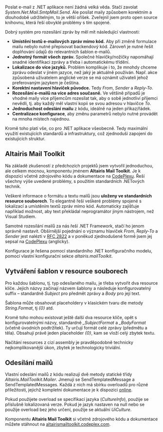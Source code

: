 <!-- dcterms:identifier = aspnetcz#286 -->
<!-- dcterms:title = Altairis Mail Toolkit: mailování z webových aplikací snadno a korektně -->
<!-- dcterms:abstract = Poslat e-mail z .NET aplikace není žádná velká věda. Stačí zavolat System.Net.Mail.SmtpMail.Send. Ale posílat maily způsobem korektním a dlouhodobě udržitelným, to je větší oříšek. Zveřejnil jsem proto open source knihovnu, která řeší obvyklé problémy s tím spojené. -->
<!-- np9:categoryId = 7 -->
<!-- x4w:category = Software -->
<!-- np9:authorId = 1 -->
<!-- np9:authorEmail = michal.valasek@altairis.cz -->
<!-- dcterms:creator = Michal Altair Valášek -->
<!-- dcterms:created = 2010-06-08T02:49:17.17+02:00 -->
<!-- dcterms:date = 2010-06-08T02:49:17.84+02:00 -->
<!-- x4w:pictureWidth = 150 -->
<!-- x4w:pictureHeight = 130 -->
<!-- x4w:pictureUrl = /perex-pictures/20100608-altairis-mail-toolkit-mailovani-z-webovych-aplikaci-snadno-a-korektne.png -->

Poslat e-mail z .NET aplikace není žádná velká věda. Stačí zavolat *System.Net.Mail.SmtpMail.Send*. Ale posílat maily způsobem korektním a dlouhodobě udržitelným, to je větší oříšek. Zveřejnil jsem proto open source knihovnu, která řeší obvyklé problémy s tím spojené.

Dobrý systém pro rozesílání zpráv by měl mít následující vlastnosti:

*   **Umístění textů e-mailových zpráv mimo kód.** Aby při změně formulace mailu nebylo nutné přepisovat backendový kód. Zároveň je nutné řešit doplňování údajů do relevantních šablon e-mailů.
*   **Jednotný formát všech zpráv.** Společné hlavičky/nožičky napomáhají snadné identifikaci zprávy a třeba i automatickému třídění.
*   **Lokalizace do více jazyků.** Problém komplikuje i to, že mnohdy chceme zprávu odeslat v jiném jazyce, než jaký je aktuálně používán. Např. akce způsobená uživatelem anglické verze se má oznámit uživateli jehož preferovaným jazykem je čeština.
*   **Korektní nastavení hlaviček původce.** Tedy *From*, *Sender* a *Reply-To*.
*   **Rozesílání e-mailů na více adres současně.** Ve většině případů je vhodné maily více příjemcům rozesílat tak, aby o sobě jednotliví příjemci nevědli, tj. aby každý měl vlastní kopii se svou adresou v hlavičce *To*.
*   **Jednoduchost odeslání mailu** z kódu, ideálně na jeden příkaz/řádek.
*   **Centralizace konfigurace**, aby změnu parametrů nebylo nutné provádět na mnoha místech najednou.  

Kromě toho platí vše, co pro .NET aplikace všeobecně. Tedy maximální využití existujících standardů a infrastruktury, což zjednoduší zapojení do existujících struktur.

## Altairis Mail Toolkit

Na základě zkušeností z předchozích projektů jsem vytvořil jednoduchou, ale celkem mocnou, komponentu jménem **Altairis Mail Toolkit**. Je k dispozici včetně zdrojového kódu a dokumentace na [CodePlexu](http://altairismailtoolkit.codeplex.com/). Řeší všechny výše uvedené problémy, s použitím standardních .NETových technik.

Veškeré informace o formátu a textu mailů jsou **uloženy ve standardních resource souborech**. To elegantně řeší veškeré problémy spojené s lokalizací a umístěním textů zpráv mimo kód. Automaticky zajišťuje například možnost, aby text překládal neprogramátor jiným nástrojem, než Visual Studiem.

Samotné rozesílání mailů za nás řeší .NET Framework, stačí ho jenom správně nastavit. Obšírnější pojednání o významu hlaviček *From*, *Reply-To* a *Sender* jest nalézti v [RFC 2822](http://www.ietf.org/rfc/rfc2822.txt) a v poněkud zjednodušené formě jsem jej sepsal na [CodePlexu](http://altairismailtoolkit.codeplex.com/wikipage?title=E-mail%20basics&referringTitle=Documentation) (anglicky).

Konfigurace je řešena pomocí standardního .NET konfiguračního modelu, pomocí vlastní konfigurační sekce *altairis.mailToolkit*.

## Vytváření šablon v resource souborech

Pro každou šablonu, tj. typ odesílaného mailu, je třeba vytvořit dva resource klíče. Jejich názvy začínají názvem šablony a následuje konfigurovatelný suffix – standardně *Subject* pro předmět zprávy a *Body* pro její text.

Šablona může obsahovat placeholdery v klasickém tvaru dle metody *String.Format*, tj *{0}* atd.

Kromě toho mohou existovat ještě další dva resource klíče, opět s konfigurovatelnými názvy, standardně *_SubjectFormat* a *_BodyFormat* (včetně úvodních podtržítek). Ty určují formát celé zprávy (předmětu a těla). Obsahují právě jeden placeholder *{0}*, kam se vloží celý zbytek textu.

Načítání resources z cizí assembly je pravděpodobně technicky nejkomplikovanější úkon, zbytek je technologicky triviální. 

## Odesílání mailů

Vlastní odeslání mailů z kódu realizují dvě metody statické třídy *Altairis.MailToolkit.Mailer*. Jmenují se SendTemplatedMessage a SendTemplatedMessages. Každá z nich má sbírku overloadů pro různé příležitosti, jejichž kompletní dokumentace je k dispozici [online](http://altairismailtoolkit.codeplex.com/wikipage?title=Usage%20from%20code&referringTitle=Documentation).

Pokud použijete overload se specifikací jazyka (*CultureInfo*), použije se příslušně lokalizovaná verze. Pokud je jazyk nastaven na null nebo se použije overload bez jeho určení, použije se aktuální *UiCulture*.

Komponentu **Altairis Mail Toolkit** si včetně zdrojového kódu a dokumentace můžete stáhnout na [altairismailtoolkit.codeplex.com](http://altairismailtoolkit.codeplex.com/).
